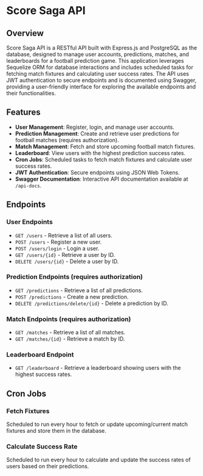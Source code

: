 # Score Saga API

## Overview

Score Saga API is a RESTful API built with Express.js and PostgreSQL as the database, designed to manage user accounts, predictions, matches, and leaderboards for a football prediction game. This application leverages Sequelize ORM for database interactions and includes scheduled tasks for fetching match fixtures and calculating user success rates. The API uses JWT authentication to secure endpoints and is documented using Swagger, providing a user-friendly interface for exploring the available endpoints and their functionalities.

## Features

- **User Management**: Register, login, and manage user accounts.
- **Prediction Management**: Create and retrieve user predictions for football matches (requires authorization).
- **Match Management**: Fetch and store upcoming football match fixtures.
- **Leaderboard**: View users with the highest prediction success rates.
- **Cron Jobs**: Scheduled tasks to fetch match fixtures and calculate user success rates.
- **JWT Authentication**: Secure endpoints using JSON Web Tokens.
- **Swagger Documentation**: Interactive API documentation available at `/api-docs`.

## Endpoints

### User Endpoints
- `GET /users` - Retrieve a list of all users.
- `POST /users` - Register a new user.
- `POST /users/login` - Login a user.
- `GET /users/{id}` - Retrieve a user by ID.
- `DELETE /users/{id}` - Delete a user by ID.

### Prediction Endpoints (requires authorization)
- `GET /predictions` - Retrieve a list of all predictions.
- `POST /predictions` - Create a new prediction.
- `DELETE /predictions/delete/{id}` - Delete a prediction by ID.

### Match Endpoints (requires authorization)
- `GET /matches` - Retrieve a list of all matches.
- `GET /matches/{id}` - Retrieve a match by ID.

### Leaderboard Endpoint
- `GET /leaderboard` - Retrieve a leaderboard showing users with the highest success rates.

## Cron Jobs

### Fetch Fixtures
Scheduled to run every hour to fetch or update upcoming/current match fixtures and store them in the database.

### Calculate Success Rate
Scheduled to run every hour to calculate and update the success rates of users based on their predictions.
